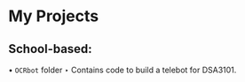 # My Projects

## School-based:
• `OCRbot` folder
    ‣ Contains code to build a telebot for DSA3101.
